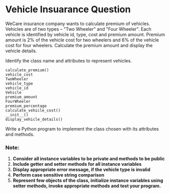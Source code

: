 # Vehicle Insuarance Question 
WeCare insurance company wants to calculate premium of vehicles.
Vehicles are of two types – "Two Wheeler" and "Four Wheeler". Each vehicle is identified by vehicle id, type, cost and premium amount.
Premium amount is 2% of the vehicle cost for two wheelers and 6% of the vehicle cost for four wheelers. Calculate the premium amount and display the vehicle details.

Identify the class name and attributes to represent vehicles. 

    calculate_premium()
    vehicle_cost
    TwoWheeler
    vehicle_type
    vehicle_id  
    Vehicle
    premium_amount
    FourWheeler
    premium_percentage
    calculate_vehicle_cost()
    __init__()
    display_vehicle_details()

Write a Python program to implement the class chosen with its attributes and methods.

### Note:
1. **Consider all instance variables to be private and methods to be public**
2. **Include getter and setter methods for all instance variables**
3. **Display appropriate error message, if the vehicle type is invalid**
4. **Perform case sensitive string comparison**
5. **Represent few objects of the class, initialize instance variables using setter methods, invoke appropriate methods and test your program.**